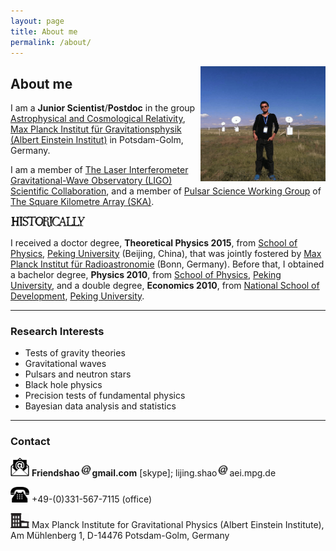 ```yaml
---
layout: page
title: About me
permalink: /about/
---
```


<img style="float: right;" src="2015innerMongolia.png" width="200">

## About me

I am a **Junior Scientist**/**Postdoc** in the group [Astrophysical and Cosmological Relativity](http://www.aei.mpg.de/1282161/Astrophysical_and_Cosmological_Relativity), [Max Planck Institut für Gravitationsphysik (Albert Einstein Institut)](http://www.aei.mpg.de/) in Potsdam-Golm, Germany.

I am a member of [The Laser Interferometer Gravitational-Wave Observatory (LIGO) Scientific Collaboration](http://www.ligo.org/), and a member of [Pulsar Science Working Group](http://astronomers.skatelescope.org/science-working-groups/pulsars-tests-gravity/) of [The Square Kilometre Array (SKA)](https://www.skatelescope.org/).

<img src="historically.png" alt="Historically" style="width: 120px;"/>

I received a doctor degree, **Theoretical Physics 2015**, from [School of Physics](http://www.phy.pku.edu.cn/English.html), [Peking University](http://english.pku.edu.cn/) (Beijing, China), that was jointly fostered by [Max Planck Institut für Radioastronomie](http://www.mpifr-bonn.mpg.de/2169/en) (Bonn, Germany). Before that, I obtained a bachelor degree, **Physics 2010**, from [School of Physics](http://www.phy.pku.edu.cn/English.html), [Peking University](http://english.pku.edu.cn/), and a double degree, **Economics 2010**, from [National School of Development](http://en.nsd.edu.cn/), [Peking University](http://english.pku.edu.cn/).

---

### Research Interests

- Tests of gravity theories
- Gravitational waves
- Pulsars and neutron stars
- Black hole physics
- Precision tests of fundamental physics
- Bayesian data analysis and statistics

---

### Contact


<img src="email.png" width="30"> **Friendshao**<img src="at.jpg" width="20">**gmail.com** [skype]; lijing.shao<img src="at.jpg" width="20">aei.mpg.de

<img src="phone.png" width="30"> +49-(0)331-567-7115 (office)

<img src="office.png" width="30"> Max Planck Institute for Gravitational Physics (Albert Einstein Institute), Am Mühlenberg 1, D-14476 Potsdam-Golm, Germany
